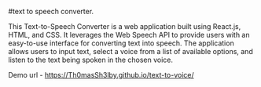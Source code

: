 #text to speech converter.

This Text-to-Speech Converter is a web application built using React.js, HTML, and CSS. It leverages the Web Speech API to provide users with an easy-to-use interface for converting text into speech. The application allows users to input text, select a voice from a list of available options, and listen to the text being spoken in the chosen voice.

Demo url - https://Th0masSh3lby.github.io/text-to-voice/
